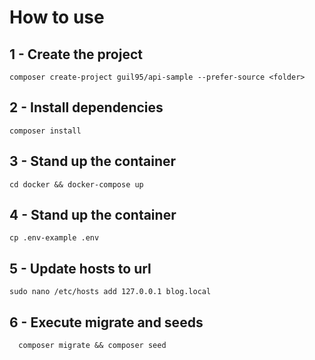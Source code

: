 # How to use

## 1 - Create the project
``` 
composer create-project guil95/api-sample --prefer-source <folder>
```

## 2 - Install dependencies
```
composer install
```

## 3 - Stand up the container

```
cd docker && docker-compose up
```

## 4 - Stand up the container

```
cp .env-example .env
```

## 5 - Update hosts to url

```
sudo nano /etc/hosts add 127.0.0.1 blog.local 
```

## 6 - Execute migrate and seeds

```
  composer migrate && composer seed
```
